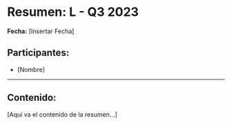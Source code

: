# Resumen: L - Q3 2023

**Fecha:** [Insertar Fecha]

## Participantes:
* [Nombre]

---

## Contenido:

[Aquí va el contenido de la resumen...]